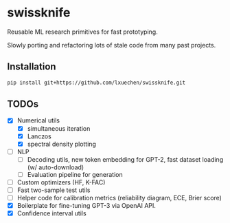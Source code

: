 # swissknife

Reusable ML research primitives for fast prototyping. 

Slowly porting and refactoring lots of stale code from many past projects.

## Installation

```bash
pip install git+https://github.com/lxuechen/swissknife.git
```

## TODOs
- [x] Numerical utils
  - [x] simultaneous iteration
  - [x] Lanczos
  - [x] spectral density plotting
- [ ] NLP
  - [ ] Decoding utils, new token embedding for GPT-2, fast dataset loading (w/ auto-download)
  - [ ] Evaluation pipeline for generation
- [ ] Custom optimizers (HF, K-FAC)
- [ ] Fast two-sample test utils
- [ ] Helper code for calibration metrics (reliability diagram, ECE, Brier score)
- [x] Boilerplate for fine-tuning GPT-3 via OpenAI API.
- [x] Confidence interval utils
